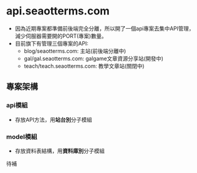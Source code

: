 # api.seaotterms.com

* 因為近期專案都準備前後端完全分離，所以開了一個api專案去集中API管理，減少伺服器需要開的PORT(專案)數量。
* 目前旗下有管理三個專案的API:
    * blog/seaotterms.com: 主站(前後端分離中)
    * gal/gal.seaotterms.com: galgame文章資源分享站(開發中)
    * teach/teach.seaotterms.com: 教學文章站(關閉中)

## 專案架構

### api模組
* 存放API方法，用**站台別**分子模組
### model模組
* 存放資料表結構，用**資料庫別**分子模組  

待補